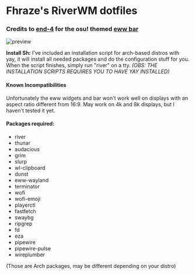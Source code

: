 # Fhraze's RiverWM dotfiles

### Credits to [end-4](https://github.com/end-4) for the osu! themed [eww bar](https://github.com/end-4/dots-hyprland/tree/archive/hybrid/.config/eww)

![preview](https://github.com/Fhraze/dotfiles-riverwm/assets/76172824/cd2fd36f-2ffd-408f-91a6-96209183ad10)

**Install Sh:** I've included an installation script for arch-based distros with yay, it will install all needed packages and do the configuration stuff for you. When the script finishes, simply run "river" on a tty.
_(OBS: THE INSTALLATION SCRIPTS REQUIRES YOU TO HAVE YAY INSTALLED)_

#### Known Incompatibilities
Unfortunately the eww widgets and bar won't work well on displays with an aspect ratio different from 16:9. May work on 4k and 8k displays, but I haven't tested it yet.

#### Packages required:
- river
- thunar
- audacious
- grim
- slurp
- wl-clipboard
- dunst
- eww-wayland
- terminator
- wofi
- wofi-emoji
- playerctl
- fastfetch
- swaybg
- ripgrep
- fd
- eza
- pipewire
- pipewire-pulse
- wireplumber

(Those are Arch packages, may be different depending on your distro)

